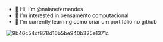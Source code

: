- 👋 Hi, I’m @naianefernandes
- 👀 I’m interested in   pensamento computacional
- 🌱 I’m currently learning como criar um portifólio no github

<!---
naianefernandes/naianefernandes is a ✨ special ✨ repository because its `README.md` (this file) appears on your GitHub profile.
You can click the Preview link to take a look at your changes.
--->
![9b46c54df878d16b5be940b325e1371c](https://user-images.githubusercontent.com/105503238/168307669-30f5d351-ca7e-420c-98ed-58e834314052.jpg)
